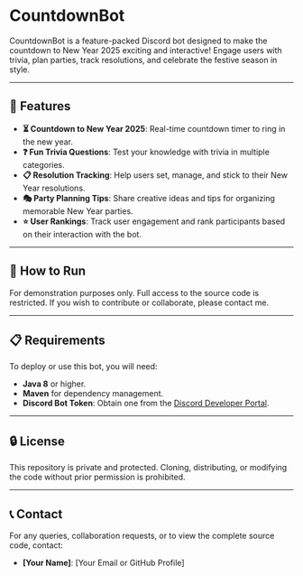 # **CountdownBot**  
CountdownBot is a feature-packed Discord bot designed to make the countdown to New Year 2025 exciting and interactive! Engage users with trivia, plan parties, track resolutions, and celebrate the festive season in style.

---

## **🎉 Features**
- **⏳ Countdown to New Year 2025**: Real-time countdown timer to ring in the new year.  
- **❓ Fun Trivia Questions**: Test your knowledge with trivia in multiple categories.  
- **📋 Resolution Tracking**: Help users set, manage, and stick to their New Year resolutions.  
- **🎭 Party Planning Tips**: Share creative ideas and tips for organizing memorable New Year parties.  
- **⭐ User Rankings**: Track user engagement and rank participants based on their interaction with the bot.

---

## **📂 How to Run**
For demonstration purposes only. Full access to the source code is restricted. If you wish to contribute or collaborate, please contact me.

---

## **📋 Requirements**
To deploy or use this bot, you will need:
- **Java 8** or higher.  
- **Maven** for dependency management.  
- **Discord Bot Token**: Obtain one from the [Discord Developer Portal](https://discord.com/developers/applications).  

---

## **🔒 License**
This repository is private and protected. Cloning, distributing, or modifying the code without prior permission is prohibited.

---

## **📞 Contact**
For any queries, collaboration requests, or to view the complete source code, contact:  
- **[Your Name]**: [Your Email or GitHub Profile]
